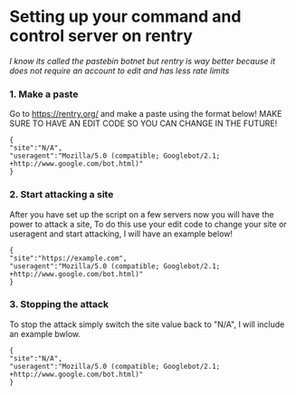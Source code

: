 # Setting up your command and control server on rentry
*I know its called the pastebin botnet but rentry is way better because it does not require an account to edit and has less rate limits*

### 1. Make a paste
Go to https://rentry.org/ and make a paste using the format below! MAKE SURE TO HAVE AN EDIT CODE SO YOU CAN CHANGE IN THE FUTURE!
```
{
"site":"N/A",
"useragent":"Mozilla/5.0 (compatible; Googlebot/2.1; +http://www.google.com/bot.html)"
}
```

### 2. Start attacking a site
After you have set up the script on a few servers now you will have the power to attack a site, To do this use your edit code to change your site or useragent and start attacking, I will have an example below!
```
{
"site":"https://example.com",
"useragent":"Mozilla/5.0 (compatible; Googlebot/2.1; +http://www.google.com/bot.html)"
}
```

### 3. Stopping the attack
To stop the attack simply switch the site value back to "N/A", I will include an example bwlow.
```
{
"site":"N/A",
"useragent":"Mozilla/5.0 (compatible; Googlebot/2.1; +http://www.google.com/bot.html)"
}
```
